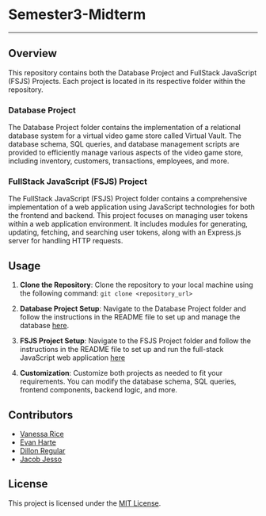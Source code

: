 # Semester3-Midterm

---

## Overview

This repository contains both the Database Project and FullStack JavaScript (FSJS) Projects. Each project is located in its respective folder within the repository.

### Database Project

The Database Project folder contains the implementation of a relational database system for a virtual video game store called Virtual Vault. The database schema, SQL queries, and database management scripts are provided to efficiently manage various aspects of the video game store, including inventory, customers, transactions, employees, and more.

### FullStack JavaScript (FSJS) Project

The FullStack JavaScript (FSJS) Project folder contains a comprehensive implementation of a web application using JavaScript technologies for both the frontend and backend. This project focuses on managing user tokens within a web application environment. It includes modules for generating, updating, fetching, and searching user tokens, along with an Express.js server for handling HTTP requests.

## Usage

1. **Clone the Repository**: Clone the repository to your local machine using the following command:
   `git clone <repository_url> `

2. **Database Project Setup**: Navigate to the Database Project folder and follow the instructions in the README file to set up and manage the database [here](https://github.com/infuriated-mink/Semester3-Midterm/blob/main/Databases/database.md).

3. **FSJS Project Setup**: Navigate to the FSJS Project folder and follow the instructions in the README file to set up and run the full-stack JavaScript web application [here](https://github.com/infuriated-mink/Semester3-Midterm/tree/main/FSJS/FSJS.md)

4. **Customization**: Customize both projects as needed to fit your requirements. You can modify the database schema, SQL queries, frontend components, backend logic, and more.

## Contributors

- [Vanessa Rice](https://github.com/infuriated-mink)
- [Evan Harte](https://github.com/evanharte)
- [Dillon Regular](https://github.com/vapidsoup)
- [Jacob Jesso](https://github.com/JeeecobTheAlien)

## License

This project is licensed under the [MIT License](LICENSE).
